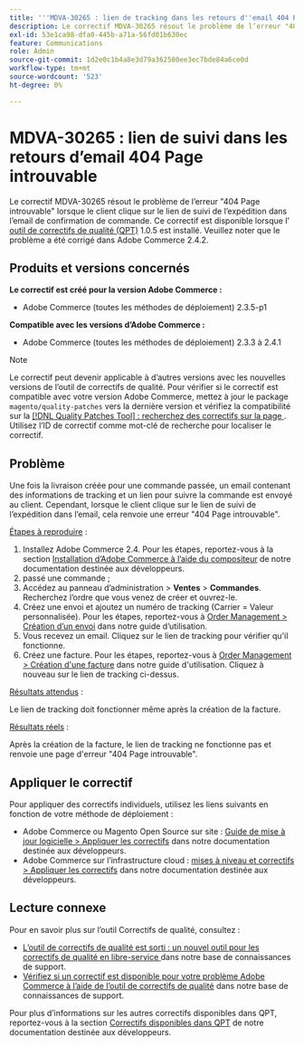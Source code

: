 ```yaml
---
title: '''MDVA-30265 : lien de tracking dans les retours d''email 404 Page introuvable'''
description: Le correctif MDVA-30265 résout le problème de l’erreur "404 Page introuvable" lorsque le client clique sur le lien de suivi de l’expédition dans l’email de confirmation de commande. Ce correctif est disponible lorsque l’[outil de correctifs de qualité (QPT)](/help/announcements/adobe-commerce-announcements/magento-quality-patches-released-new-tool-to-self-serve-quality-patches.md) 1.0.5 est installé. Veuillez noter que le problème a été corrigé dans Adobe Commerce 2.4.2.
exl-id: 53e1ca98-dfa0-445b-a71a-56fd01b630ec
feature: Communications
role: Admin
source-git-commit: 1d2e0c1b4a8e3d79a362500ee3ec7bde84a6ce0d
workflow-type: tm+mt
source-wordcount: '523'
ht-degree: 0%

---
```


# MDVA-30265 : lien de suivi dans les retours d’email 404 Page introuvable

Le correctif MDVA-30265 résout le problème de l’erreur &quot;404 Page introuvable&quot; lorsque le client clique sur le lien de suivi de l’expédition dans l’email de confirmation de commande. Ce correctif est disponible lorsque l’ [outil de correctifs de qualité (QPT)](/help/announcements/adobe-commerce-announcements/magento-quality-patches-released-new-tool-to-self-serve-quality-patches.md) 1.0.5 est installé. Veuillez noter que le problème a été corrigé dans Adobe Commerce 2.4.2.

## Produits et versions concernés

**Le correctif est créé pour la version Adobe Commerce :**

* Adobe Commerce (toutes les méthodes de déploiement) 2.3.5-p1

**Compatible avec les versions d’Adobe Commerce :**

* Adobe Commerce (toutes les méthodes de déploiement) 2.3.3 à 2.4.1

>[!NOTE]
>
>Le correctif peut devenir applicable à d’autres versions avec les nouvelles versions de l’outil de correctifs de qualité. Pour vérifier si le correctif est compatible avec votre version Adobe Commerce, mettez à jour le package `magento/quality-patches` vers la dernière version et vérifiez la compatibilité sur la [[!DNL Quality Patches Tool] : recherchez des correctifs sur la page ](https://devdocs.magento.com/quality-patches/tool.html#patch-grid). Utilisez l’ID de correctif comme mot-clé de recherche pour localiser le correctif.

## Problème

Une fois la livraison créée pour une commande passée, un email contenant des informations de tracking et un lien pour suivre la commande est envoyé au client. Cependant, lorsque le client clique sur le lien de suivi de l’expédition dans l’email, cela renvoie une erreur &quot;404 Page introuvable&quot;.

<u>Étapes à reproduire</u> :

1. Installez Adobe Commerce 2.4. Pour les étapes, reportez-vous à la section [Installation d’Adobe Commerce à l’aide du compositeur](https://devdocs.magento.com/guides/v2.4/install-gde/composer.html) de notre documentation destinée aux développeurs.
1. passé une commande ;
1. Accédez au panneau d’administration > **Ventes** > **Commandes**. Recherchez l’ordre que vous venez de créer et ouvrez-le.
1. Créez une envoi et ajoutez un numéro de tracking (Carrier = Valeur personnalisée). Pour les étapes, reportez-vous à [Order Management > Création d’un envoi](https://docs.magento.com/user-guide/sales/shipments-create.html) dans notre guide d’utilisation.
1. Vous recevez un email. Cliquez sur le lien de tracking pour vérifier qu&#39;il fonctionne.
1. Créez une facture. Pour les étapes, reportez-vous à [Order Management > Création d&#39;une facture](https://docs.magento.com/user-guide/sales/invoice-create.html) dans notre guide d&#39;utilisation. Cliquez à nouveau sur le lien de tracking ci-dessus.

<u>Résultats attendus</u> :

Le lien de tracking doit fonctionner même après la création de la facture.

<u>Résultats réels</u> :

Après la création de la facture, le lien de tracking ne fonctionne pas et renvoie une page d&#39;erreur &quot;404 Page introuvable&quot;.

## Appliquer le correctif

Pour appliquer des correctifs individuels, utilisez les liens suivants en fonction de votre méthode de déploiement :

* Adobe Commerce ou Magento Open Source sur site : [Guide de mise à jour logicielle > Appliquer les correctifs](https://devdocs.magento.com/guides/v2.4/comp-mgr/patching/mqp.html) dans notre documentation destinée aux développeurs.
* Adobe Commerce sur l’infrastructure cloud : [mises à niveau et correctifs > Appliquer les correctifs](https://devdocs.magento.com/cloud/project/project-patch.html) dans notre documentation destinée aux développeurs.

## Lecture connexe

Pour en savoir plus sur l’outil Correctifs de qualité, consultez :

* [ L’outil de correctifs de qualité est sorti : un nouvel outil pour les correctifs de qualité en libre-service ](/help/announcements/adobe-commerce-announcements/magento-quality-patches-released-new-tool-to-self-serve-quality-patches.md) dans notre base de connaissances de support.
* [Vérifiez si un correctif est disponible pour votre problème Adobe Commerce à l’aide de l’outil de correctifs de qualité](/help/support-tools/patches-available-in-qpt-tool/check-patch-for-magento-issue-with-magento-quality-patches.md) dans notre base de connaissances de support.

Pour plus d’informations sur les autres correctifs disponibles dans QPT, reportez-vous à la section [Correctifs disponibles dans QPT](https://devdocs.magento.com/quality-patches/tool.html#patch-grid) de notre documentation destinée aux développeurs.

